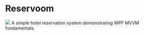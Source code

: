 # Reservoom

<img width="auto" height="auto" src="https://ibb.co/ngDP6Py">
A simple hotel reservation system demonstrating WPF MVVM fundamentals.
